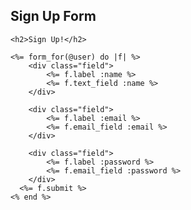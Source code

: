 ## Sign Up Form
	<h2>Sign Up!</h2>

	<%= form_for(@user) do |f| %>
		<div class="field">
			<%= f.label :name %>
			<%= f.text_field :name %>
		</div>

		<div class="field">
			<%= f.label :email %>
			<%= f.email_field :email %>
		</div>

		<div class="field">
			<%= f.label :password %>
			<%= f.email_field :password %>
		</div>
	  <%= f.submit %>
	<% end %>